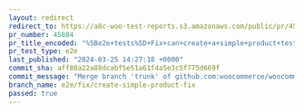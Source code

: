 ```yaml
---
layout: redirect
redirect_to: https://a8c-woo-test-reports.s3.amazonaws.com/public/pr/45884/e2e/index.html
pr_number: 45884
pr_title_encoded: "%5Be2e+tests%5D+Fix+can+create+a+simple+product+tests"
pr_test_type: e2e
last_published: "2024-03-25 14:27:18 +0000"
commit_sha: aff80a22a88dcabf5e51a61f4a5e3c5f775d669f
commit_message: "Merge branch 'trunk' of github.com:woocommerce/woocommerce into e2e/f…"
branch_name: e2e/fix/create-simple-product-fix
passed: true
---
```

